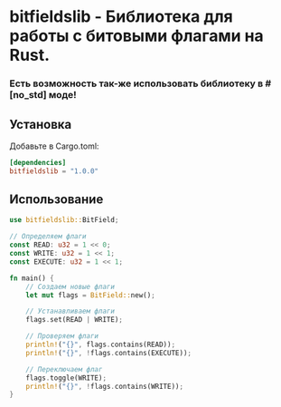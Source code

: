 # bitfieldslib - Библиотека для работы с битовыми флагами на Rust.

### Есть возможность так-же использовать библиотеку в #[no_std] моде!

## Установка

Добавьте в Cargo.toml:

```toml
[dependencies]
bitfieldslib = "1.0.0"
```

## Использование

```rust
use bitfieldslib::BitField;

// Определяем флаги
const READ: u32 = 1 << 0;
const WRITE: u32 = 1 << 1;
const EXECUTE: u32 = 1 << 1;

fn main() {
    // Создаем новые флаги
    let mut flags = BitField::new();

    // Устанавливаем флаги
    flags.set(READ | WRITE);

    // Проверяем флаги
    println!("{}", flags.contains(READ));
    println!("{}", !flags.contains(EXECUTE));

    // Переключаем флаг
    flags.toggle(WRITE);
    println!("{}", !flags.contains(WRITE));
}
```
